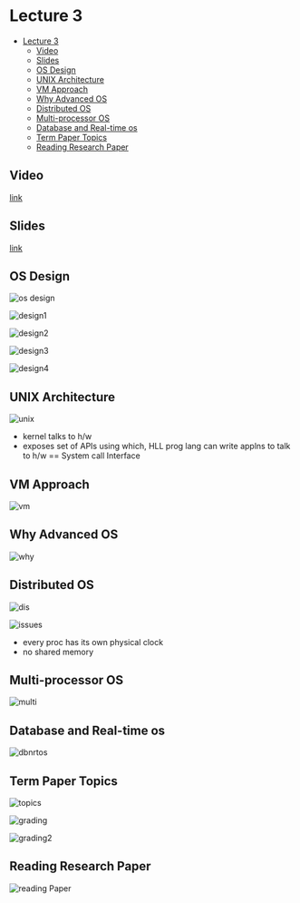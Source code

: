 # Lecture 3

- [Lecture 3](#lecture-3)
  - [Video](#video)
  - [Slides](#slides)
  - [OS Design](#os-design)
  - [UNIX Architecture](#unix-architecture)
  - [VM Approach](#vm-approach)
  - [Why Advanced OS](#why-advanced-os)
  - [Distributed OS](#distributed-os)
  - [Multi-processor OS](#multi-processor-os)
  - [Database and Real-time os](#database-and-real-time-os)
  - [Term Paper Topics](#term-paper-topics)
  - [Reading Research Paper](#reading-research-paper)

## Video

[link](https://web.microsoftstream.com/video/6182edbd-6ab8-4c37-a23c-86170b001aa5)

## Slides

[link](https://drive.google.com/file/d/1Kr2H670PCwGQB1NxWEHHzrpcATWjaVAH/view?usp=sharing)

## OS Design

![os design](osDesign.png)

![design1](design1.png)

![design2](design2.png)

![design3](design3.png)

![design4](design4.png)

## UNIX Architecture

![unix](unixArch.png)

- kernel talks to h/w
- exposes set of APIs using which, HLL prog lang can write applns to talk to h/w == System call Interface

## VM Approach

![vm](vmApproach.png)

## Why Advanced OS

![why](whyAOS.png)

## Distributed OS

![dis](distributedOS'.png)

![issues](disOS2.png)

- every proc has its own physical clock
- no shared memory

## Multi-processor OS

![multi](multiProc.png)

## Database and Real-time os

![dbnrtos](dbNRTOS.png)

## Term Paper Topics

![topics](paperTopics.png)

![grading](paperGrading.png)

![grading2](grading2.png)

## Reading Research Paper

![reading Paper](readingPaper.png)
